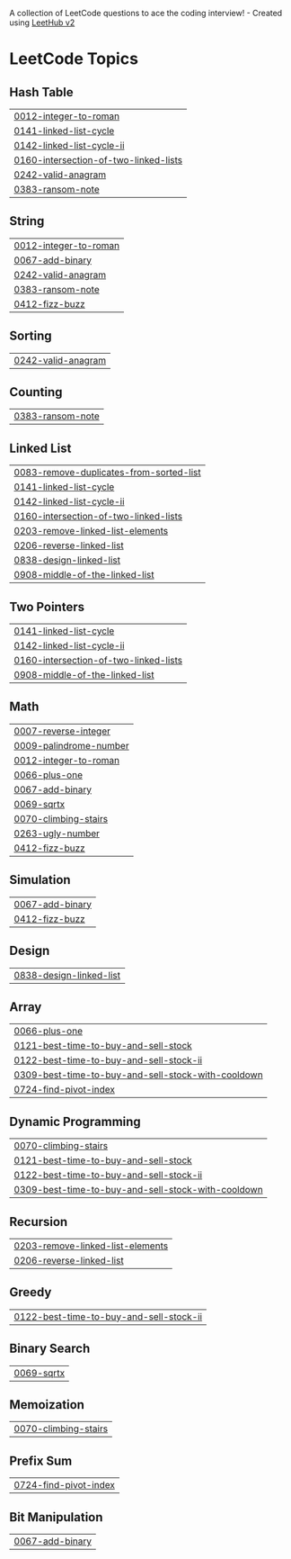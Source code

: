 A collection of LeetCode questions to ace the coding interview! - Created using [LeetHub v2](https://github.com/arunbhardwaj/LeetHub-2.0)
<!---LeetCode Topics Start-->
# LeetCode Topics
## Hash Table
|  |
| ------- |
| [0012-integer-to-roman](https://github.com/0xTijan/leetcode/tree/master/0012-integer-to-roman) |
| [0141-linked-list-cycle](https://github.com/0xTijan/leetcode/tree/master/0141-linked-list-cycle) |
| [0142-linked-list-cycle-ii](https://github.com/0xTijan/leetcode/tree/master/0142-linked-list-cycle-ii) |
| [0160-intersection-of-two-linked-lists](https://github.com/0xTijan/leetcode/tree/master/0160-intersection-of-two-linked-lists) |
| [0242-valid-anagram](https://github.com/0xTijan/leetcode/tree/master/0242-valid-anagram) |
| [0383-ransom-note](https://github.com/0xTijan/leetcode/tree/master/0383-ransom-note) |
## String
|  |
| ------- |
| [0012-integer-to-roman](https://github.com/0xTijan/leetcode/tree/master/0012-integer-to-roman) |
| [0067-add-binary](https://github.com/0xTijan/leetcode/tree/master/0067-add-binary) |
| [0242-valid-anagram](https://github.com/0xTijan/leetcode/tree/master/0242-valid-anagram) |
| [0383-ransom-note](https://github.com/0xTijan/leetcode/tree/master/0383-ransom-note) |
| [0412-fizz-buzz](https://github.com/0xTijan/leetcode/tree/master/0412-fizz-buzz) |
## Sorting
|  |
| ------- |
| [0242-valid-anagram](https://github.com/0xTijan/leetcode/tree/master/0242-valid-anagram) |
## Counting
|  |
| ------- |
| [0383-ransom-note](https://github.com/0xTijan/leetcode/tree/master/0383-ransom-note) |
## Linked List
|  |
| ------- |
| [0083-remove-duplicates-from-sorted-list](https://github.com/0xTijan/leetcode/tree/master/0083-remove-duplicates-from-sorted-list) |
| [0141-linked-list-cycle](https://github.com/0xTijan/leetcode/tree/master/0141-linked-list-cycle) |
| [0142-linked-list-cycle-ii](https://github.com/0xTijan/leetcode/tree/master/0142-linked-list-cycle-ii) |
| [0160-intersection-of-two-linked-lists](https://github.com/0xTijan/leetcode/tree/master/0160-intersection-of-two-linked-lists) |
| [0203-remove-linked-list-elements](https://github.com/0xTijan/leetcode/tree/master/0203-remove-linked-list-elements) |
| [0206-reverse-linked-list](https://github.com/0xTijan/leetcode/tree/master/0206-reverse-linked-list) |
| [0838-design-linked-list](https://github.com/0xTijan/leetcode/tree/master/0838-design-linked-list) |
| [0908-middle-of-the-linked-list](https://github.com/0xTijan/leetcode/tree/master/0908-middle-of-the-linked-list) |
## Two Pointers
|  |
| ------- |
| [0141-linked-list-cycle](https://github.com/0xTijan/leetcode/tree/master/0141-linked-list-cycle) |
| [0142-linked-list-cycle-ii](https://github.com/0xTijan/leetcode/tree/master/0142-linked-list-cycle-ii) |
| [0160-intersection-of-two-linked-lists](https://github.com/0xTijan/leetcode/tree/master/0160-intersection-of-two-linked-lists) |
| [0908-middle-of-the-linked-list](https://github.com/0xTijan/leetcode/tree/master/0908-middle-of-the-linked-list) |
## Math
|  |
| ------- |
| [0007-reverse-integer](https://github.com/0xTijan/leetcode/tree/master/0007-reverse-integer) |
| [0009-palindrome-number](https://github.com/0xTijan/leetcode/tree/master/0009-palindrome-number) |
| [0012-integer-to-roman](https://github.com/0xTijan/leetcode/tree/master/0012-integer-to-roman) |
| [0066-plus-one](https://github.com/0xTijan/leetcode/tree/master/0066-plus-one) |
| [0067-add-binary](https://github.com/0xTijan/leetcode/tree/master/0067-add-binary) |
| [0069-sqrtx](https://github.com/0xTijan/leetcode/tree/master/0069-sqrtx) |
| [0070-climbing-stairs](https://github.com/0xTijan/leetcode/tree/master/0070-climbing-stairs) |
| [0263-ugly-number](https://github.com/0xTijan/leetcode/tree/master/0263-ugly-number) |
| [0412-fizz-buzz](https://github.com/0xTijan/leetcode/tree/master/0412-fizz-buzz) |
## Simulation
|  |
| ------- |
| [0067-add-binary](https://github.com/0xTijan/leetcode/tree/master/0067-add-binary) |
| [0412-fizz-buzz](https://github.com/0xTijan/leetcode/tree/master/0412-fizz-buzz) |
## Design
|  |
| ------- |
| [0838-design-linked-list](https://github.com/0xTijan/leetcode/tree/master/0838-design-linked-list) |
## Array
|  |
| ------- |
| [0066-plus-one](https://github.com/0xTijan/leetcode/tree/master/0066-plus-one) |
| [0121-best-time-to-buy-and-sell-stock](https://github.com/0xTijan/leetcode/tree/master/0121-best-time-to-buy-and-sell-stock) |
| [0122-best-time-to-buy-and-sell-stock-ii](https://github.com/0xTijan/leetcode/tree/master/0122-best-time-to-buy-and-sell-stock-ii) |
| [0309-best-time-to-buy-and-sell-stock-with-cooldown](https://github.com/0xTijan/leetcode/tree/master/0309-best-time-to-buy-and-sell-stock-with-cooldown) |
| [0724-find-pivot-index](https://github.com/0xTijan/leetcode/tree/master/0724-find-pivot-index) |
## Dynamic Programming
|  |
| ------- |
| [0070-climbing-stairs](https://github.com/0xTijan/leetcode/tree/master/0070-climbing-stairs) |
| [0121-best-time-to-buy-and-sell-stock](https://github.com/0xTijan/leetcode/tree/master/0121-best-time-to-buy-and-sell-stock) |
| [0122-best-time-to-buy-and-sell-stock-ii](https://github.com/0xTijan/leetcode/tree/master/0122-best-time-to-buy-and-sell-stock-ii) |
| [0309-best-time-to-buy-and-sell-stock-with-cooldown](https://github.com/0xTijan/leetcode/tree/master/0309-best-time-to-buy-and-sell-stock-with-cooldown) |
## Recursion
|  |
| ------- |
| [0203-remove-linked-list-elements](https://github.com/0xTijan/leetcode/tree/master/0203-remove-linked-list-elements) |
| [0206-reverse-linked-list](https://github.com/0xTijan/leetcode/tree/master/0206-reverse-linked-list) |
## Greedy
|  |
| ------- |
| [0122-best-time-to-buy-and-sell-stock-ii](https://github.com/0xTijan/leetcode/tree/master/0122-best-time-to-buy-and-sell-stock-ii) |
## Binary Search
|  |
| ------- |
| [0069-sqrtx](https://github.com/0xTijan/leetcode/tree/master/0069-sqrtx) |
## Memoization
|  |
| ------- |
| [0070-climbing-stairs](https://github.com/0xTijan/leetcode/tree/master/0070-climbing-stairs) |
## Prefix Sum
|  |
| ------- |
| [0724-find-pivot-index](https://github.com/0xTijan/leetcode/tree/master/0724-find-pivot-index) |
## Bit Manipulation
|  |
| ------- |
| [0067-add-binary](https://github.com/0xTijan/leetcode/tree/master/0067-add-binary) |
<!---LeetCode Topics End-->